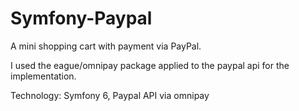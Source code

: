 ﻿# Symfony-Paypal
 
A mini shopping cart with payment via PayPal.

I used the eague/omnipay package applied to the paypal api for the implementation.

Technology: Symfony 6, Paypal API via omnipay
